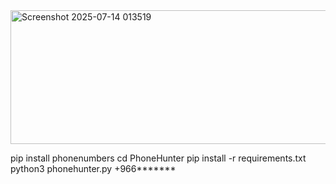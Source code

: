 <img width="542" height="214" alt="Screenshot 2025-07-14 013519" src="https://github.com/user-attachments/assets/ae8baa27-f323-412a-990f-a6607c672438" />

pip install phonenumbers
cd PhoneHunter
pip install -r requirements.txt
python3 phonehunter.py +966*******

